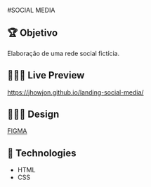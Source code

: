 #SOCIAL MEDIA

## 🏆 Objetivo

<p>Elaboração de uma rede social fictícia.

## 🧑🏻‍💻 Live Preview

https://jhowjon.github.io/landing-social-media/

## 👨🏻‍🎨 Design

[FIGMA](https://www.figma.com/file/8JwgN6Ggh1NI7F3ZkwzJZH/Mentoria-Frontend?node-id=5185%3A30&mode=dev)

## 👾 Technologies

- HTML
- CSS

